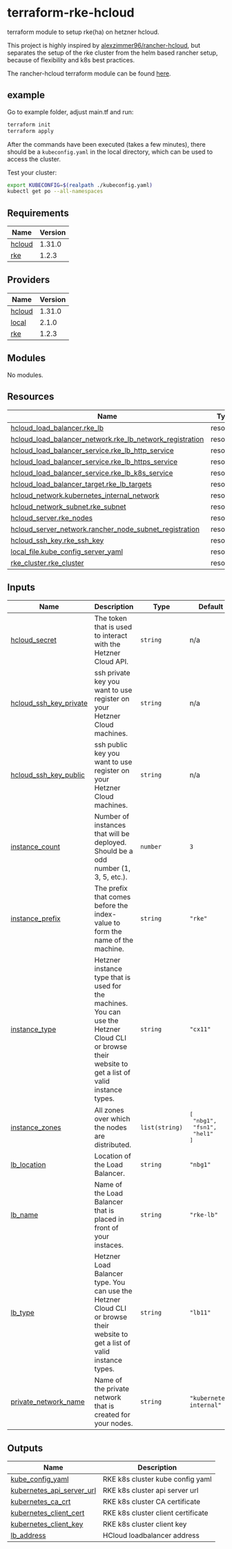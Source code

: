 # terraform-rke-hcloud

terraform module to setup rke(ha) on hetzner hcloud.

This project is highly inspired by [alexzimmer96/rancher-hcloud](https://github.com/alexzimmer96/rancher-hcloud),
but separates the setup of the rke cluster from the helm based rancher setup,
because of flexibility and k8s best practices.

The rancher-hcloud terraform module can be found
[here](https://github.com/edgefarm/terraform-rancher-hcloud).

## example

Go to example folder, adjust main.tf and run:

```bash
terraform init
terraform apply
```

After the commands have been executed (takes a few minutes), there should be
a `kubeconfig.yaml` in the local directory, which can be used to access the
cluster.

Test your cluster:

```bash
export KUBECONFIG=$(realpath ./kubeconfig.yaml)
kubectl get po --all-namespaces
```

## Requirements

| Name | Version |
|------|---------|
| <a name="requirement_hcloud"></a> [hcloud](#requirement\_hcloud) | 1.31.0 |
| <a name="requirement_rke"></a> [rke](#requirement\_rke) | 1.2.3 |

## Providers

| Name | Version |
|------|---------|
| <a name="provider_hcloud"></a> [hcloud](#provider\_hcloud) | 1.31.0 |
| <a name="provider_local"></a> [local](#provider\_local) | 2.1.0 |
| <a name="provider_rke"></a> [rke](#provider\_rke) | 1.2.3 |

## Modules

No modules.

## Resources

| Name | Type |
|------|------|
| [hcloud_load_balancer.rke_lb](https://registry.terraform.io/providers/hetznercloud/hcloud/1.31.0/docs/resources/load_balancer) | resource |
| [hcloud_load_balancer_network.rke_lb_network_registration](https://registry.terraform.io/providers/hetznercloud/hcloud/1.31.0/docs/resources/load_balancer_network) | resource |
| [hcloud_load_balancer_service.rke_lb_http_service](https://registry.terraform.io/providers/hetznercloud/hcloud/1.31.0/docs/resources/load_balancer_service) | resource |
| [hcloud_load_balancer_service.rke_lb_https_service](https://registry.terraform.io/providers/hetznercloud/hcloud/1.31.0/docs/resources/load_balancer_service) | resource |
| [hcloud_load_balancer_service.rke_lb_k8s_service](https://registry.terraform.io/providers/hetznercloud/hcloud/1.31.0/docs/resources/load_balancer_service) | resource |
| [hcloud_load_balancer_target.rke_lb_targets](https://registry.terraform.io/providers/hetznercloud/hcloud/1.31.0/docs/resources/load_balancer_target) | resource |
| [hcloud_network.kubernetes_internal_network](https://registry.terraform.io/providers/hetznercloud/hcloud/1.31.0/docs/resources/network) | resource |
| [hcloud_network_subnet.rke_subnet](https://registry.terraform.io/providers/hetznercloud/hcloud/1.31.0/docs/resources/network_subnet) | resource |
| [hcloud_server.rke_nodes](https://registry.terraform.io/providers/hetznercloud/hcloud/1.31.0/docs/resources/server) | resource |
| [hcloud_server_network.rancher_node_subnet_registration](https://registry.terraform.io/providers/hetznercloud/hcloud/1.31.0/docs/resources/server_network) | resource |
| [hcloud_ssh_key.rke_ssh_key](https://registry.terraform.io/providers/hetznercloud/hcloud/1.31.0/docs/resources/ssh_key) | resource |
| [local_file.kube_config_server_yaml](https://registry.terraform.io/providers/hashicorp/local/latest/docs/resources/file) | resource |
| [rke_cluster.rke_cluster](https://registry.terraform.io/providers/rancher/rke/1.2.3/docs/resources/cluster) | resource |

## Inputs

| Name | Description | Type | Default | Required |
|------|-------------|------|---------|:--------:|
| <a name="input_hcloud_secret"></a> [hcloud\_secret](#input\_hcloud\_secret) | The token that is used to interact with the Hetzner Cloud API. | `string` | n/a | yes |
| <a name="input_hcloud_ssh_key_private"></a> [hcloud\_ssh\_key\_private](#input\_hcloud\_ssh\_key\_private) | ssh private key you want to use register on your Hetzner Cloud machines. | `string` | n/a | yes |
| <a name="input_hcloud_ssh_key_public"></a> [hcloud\_ssh\_key\_public](#input\_hcloud\_ssh\_key\_public) | ssh public key you want to use register on your Hetzner Cloud machines. | `string` | n/a | yes |
| <a name="input_instance_count"></a> [instance\_count](#input\_instance\_count) | Number of instances that will be deployed. Should be a odd number (1, 3, 5, etc.). | `number` | `3` | no |
| <a name="input_instance_prefix"></a> [instance\_prefix](#input\_instance\_prefix) | The prefix that comes before the index-value to form the name of the machine. | `string` | `"rke"` | no |
| <a name="input_instance_type"></a> [instance\_type](#input\_instance\_type) | Hetzner instance type that is used for the machines. You can use the Hetzner Cloud CLI or browse their website to get a list of valid instance types. | `string` | `"cx11"` | no |
| <a name="input_instance_zones"></a> [instance\_zones](#input\_instance\_zones) | All zones over which the nodes are distributed. | `list(string)` | <pre>[<br>  "nbg1",<br>  "fsn1",<br>  "hel1"<br>]</pre> | no |
| <a name="input_lb_location"></a> [lb\_location](#input\_lb\_location) | Location of the Load Balancer. | `string` | `"nbg1"` | no |
| <a name="input_lb_name"></a> [lb\_name](#input\_lb\_name) | Name of the Load Balancer that is placed in front of your instaces. | `string` | `"rke-lb"` | no |
| <a name="input_lb_type"></a> [lb\_type](#input\_lb\_type) | Hetzner Load Balancer type. You can use the Hetzner Cloud CLI or browse their website to get a list of valid instance types. | `string` | `"lb11"` | no |
| <a name="input_private_network_name"></a> [private\_network\_name](#input\_private\_network\_name) | Name of the private network that is created for your nodes. | `string` | `"kubernetes-internal"` | no |

## Outputs

| Name | Description |
|------|-------------|
| <a name="output_kube_config_yaml"></a> [kube\_config\_yaml](#output\_kube\_config\_yaml) | RKE k8s cluster kube config yaml |
| <a name="output_kubernetes_api_server_url"></a> [kubernetes\_api\_server\_url](#output\_kubernetes\_api\_server\_url) | RKE k8s cluster api server url |
| <a name="output_kubernetes_ca_crt"></a> [kubernetes\_ca\_crt](#output\_kubernetes\_ca\_crt) | RKE k8s cluster CA certificate |
| <a name="output_kubernetes_client_cert"></a> [kubernetes\_client\_cert](#output\_kubernetes\_client\_cert) | RKE k8s cluster client certificate |
| <a name="output_kubernetes_client_key"></a> [kubernetes\_client\_key](#output\_kubernetes\_client\_key) | RKE k8s cluster client key |
| <a name="output_lb_address"></a> [lb\_address](#output\_lb\_address) | HCloud loadbalancer address |
